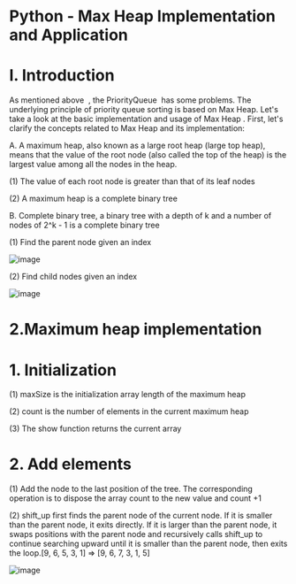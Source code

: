 # Python - Max Heap Implementation and Application

# I. Introduction

As mentioned above  , the PriorityQueue  has some problems. The underlying principle of priority queue sorting is based on Max Heap. Let's take a look at the basic implementation and usage of Max Heap . First, let's clarify the concepts related to Max Heap and its implementation:

A. A maximum heap, also known as a large root heap (large top heap), means that the value of the root node (also called the top of the heap) is the largest value among all the nodes in the heap.

(1) The value of each root node is greater than that of its leaf nodes

(2) A maximum heap is a complete binary tree

B. Complete binary tree, a binary tree with a depth of k and a number of nodes of 2^k - 1 is a complete binary tree

(1) Find the parent node given an index

![image](https://github.com/user-attachments/assets/d8dd4d41-0b1b-44bf-a45d-8f77166f7fcf)


(2) Find child nodes given an index

![image](https://github.com/user-attachments/assets/ed0f1f33-46d1-4df4-a8a2-92b60368570a)


# 2.Maximum heap implementation
  
# 1. Initialization
      
 (1) maxSize is the initialization array length of the maximum heap

 (2) count is the number of elements in the current maximum heap
    
 (3) The show function returns the current array

# 2. Add elements 

(1) Add the node to the last position of the tree. The corresponding operation is to dispose the array count to the new value and count +1

(2) shift_up first finds the parent node of the current node. If it is smaller than the parent node, it exits directly. If it is larger than the parent node, it swaps positions with the parent node and recursively calls shift_up to continue searching upward until it is smaller than the parent node, then exits the loop.[9, 6, 5, 3, 1] => [9, 6, 7, 3, 1, 5]

![image](https://github.com/user-attachments/assets/4cbe9a5f-a3ba-4933-a617-7cc84f744544)

